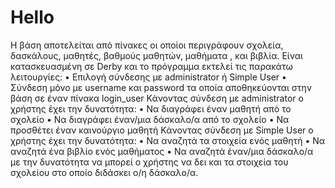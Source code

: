 # Hello
Η βάση αποτελείται από πίνακες οι οποίοι περιγράφουν σχολεία, δασκάλους, μαθητές, βαθμούς μαθητών, μαθήματα , και  βιβλία.
Είναι κατασκευασμένη σε Derby  και το πρόγραμμα εκτελεί τις παρακάτω λειτουργίες: 
•	Επιλογή σύνδεσης με administrator ή Simple User 
•	Σύνδεση μόνο με username και password τα οποία αποθηκεύονται στην βάση σε έναν πίνακα login_user 
Κάνοντας σύνδεση με administrator ο χρήστης έχει την δυνατότητα: 
•	Να διαγράφει έναν μαθητή από το σχολείο
•	Να διαγράφει έναν/μια δάσκαλο/α από το σχολείο 
•	Να προσθέτει έναν καινούργιο μαθητή 
Κάνοντας σύνδεση με Simple User  ο χρήστης έχει την δυνατότητα: 
•	Να αναζητά τα στοιχεία ενός μαθητή 
•	Να αναζητά ένα βιβλίο ενός μαθήματος 
•	Να αναζητά έναν/μια δάσκαλο/α  με την δυνατότητα να μπορεί ο χρήστης να δει και τα στοιχεία του σχολείου στο οποίο διδάσκει ο/η δάσκαλο/α.
